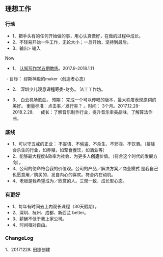 ## 理想工作

### 行动

- 1、把手头有的任何开始做的事，用心认真做好，在做的过程中成长。
- 2、不轻易开始一件工作，无论大小；一旦开始，坚持到最后。
- 3、输出> 输入

Now

- 1、 [认知写作学五期教练](https://github.com/violettianjie/violetpalace/blob/master/recallWriter005.md)。2017.9-2018.1.11  

  - 目标： 缪斯神殿的maker（创造者心态）

- 2、 深圳少儿观息课程筹委-财务。 法工工作坊。

- 3、 白云机场歌曲。 预期： 完成一个可以传唱的版本，最大程度表现原词的美好。 衡量标准：点击率／发行率？ 。时间： 3个月。2017.12.28-2018.2.28.
      成长：了解音乐制作行业，提升音乐审美品味，了解算法作曲。

### 底线

- 1、可以守五戒的正业： 不妄语、不偷盗、不杀生、不邪淫、不饮酒。（排除 会杀生的行业，如养殖，如荤食餐饮，如酒业等）
- 2、能够最大程度&效率为社会、为更多人**创造**价值。（符合这个时代的发展方向）。
- 3、公司的使命符合我的价值观。公司的产品／解决方案／商业模式 是我自己也愿意用／购买的，发自内心的喜欢。符合内在动机。
- 4、老板是我希望成为／欣赏的人。三观一致，成长型心态。

### 有更好

- 1、每年有时间去上内观长课程（30天假期）。
- 2、深圳、杭州、成都、新西兰 better。
- 3、薪酬不低于我上家公司。
- 4、时间相对自由。


### ChangeLog

1、20171228: 田捷创建
